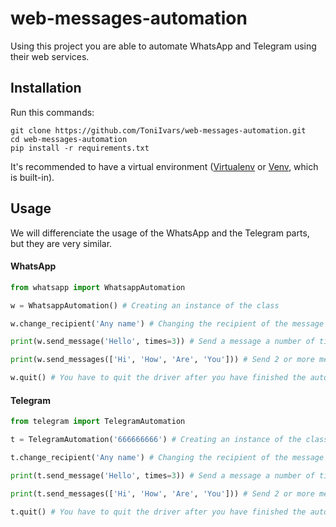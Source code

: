 # web-messages-automation
Using this project you are able to automate WhatsApp and Telegram using their web services.

## Installation
Run this commands:

```
git clone https://github.com/ToniIvars/web-messages-automation.git
cd web-messages-automation
pip install -r requirements.txt
```

It's recommended to have a virtual environment ([Virtualenv](https://pypi.org/project/virtualenv/) or [Venv](https://docs.python.org/3/library/venv.html), which is built-in).

## Usage
We will differenciate the usage of the WhatsApp and the Telegram parts, but they are very similar.

#### WhatsApp
```python
from whatsapp import WhatsappAutomation

w = WhatsappAutomation() # Creating an instance of the class

w.change_recipient('Any name') # Changing the recipient of the message by providing the name

print(w.send_message('Hello', times=3)) # Send a message a number of times, default is 1 time

print(w.send_messages(['Hi', 'How', 'Are', 'You'])) # Send 2 or more messages consecutively

w.quit() # You have to quit the driver after you have finished the automation
```


#### Telegram
```python
from telegram import TelegramAutomation

t = TelegramAutomation('666666666') # Creating an instance of the class, passing your phone number as a string parameter

t.change_recipient('Any name') # Changing the recipient of the message by providing the name

print(t.send_message('Hello', times=3)) # Send a message a number of times, default is 1 time

print(t.send_messages(['Hi', 'How', 'Are', 'You'])) # Send 2 or more messages consecutively

t.quit() # You have to quit the driver after you have finished the automation
```
